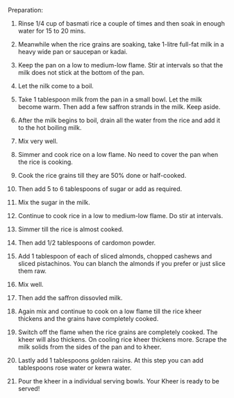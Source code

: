 Preparation:

1. Rinse 1/4 cup of basmati rice a couple of times and then soak in enough water for 15 to 20 mins. 

2. Meanwhile when the rice grains are soaking, take 1-litre full-fat milk in a heavy wide pan or saucepan or kadai. 

3. Keep the pan on a low to medium-low flame. Stir at intervals so that the milk does not stick at the bottom of the pan. 

4. Let the nilk come to a boil.

5. Take 1 tablespoon milk from the pan in a small bowl. Let the milk become warm. Then add a few saffron strands in the milk. Keep aside. 

6. After the milk begins to boil, drain all the water from the rice and add it to the hot boiling milk. 

7. Mix very well. 

8. Simmer and cook rice on a low flame. No need to cover the pan when the rice is cooking. 

9. Cook the rice grains till they are 50% done or half-cooked. 

10. Then add 5 to 6 tablespoons of sugar or add as required. 

11. Mix the sugar in the milk. 

12. Continue to cook rice in a low to medium-low flame. Do stir at intervals. 

13. Simmer till the rice is almost cooked. 

14. Then add 1/2 tablespoons of cardomon powder. 

15. Add 1 tablespoon of each of sliced almonds, chopped cashews and sliced pistachinos. You can blanch the almonds if you prefer or just slice them raw.

16. Mix well. 

17. Then add the saffron dissovled milk.

18.  Again mix and continue to cook on a low flame till the rice kheer thickens and the grains have completely cooked. 

19. Switch off the flame when the rice grains are completely cooked. The kheer will also thickens. On cooling rice kheer thickens more. Scrape the milk solids from the sides of the pan and to kheer. 

20. Lastly add 1 tablespoons golden raisins. At this step you can add tablespoons rose water or kewra water. 

21. Pour the kheer in a individual serving bowls. Your Kheer is ready to be served!
